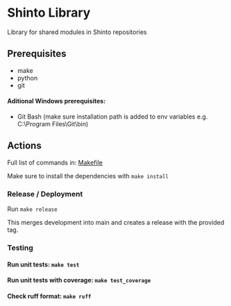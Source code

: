 # Shinto Library

Library for shared modules in Shinto repositories

## Prerequisites

- make
- python
- git

#### Aditional Windows prerequisites:

- Git Bash (make sure installation path is added to env variables e.g. C:\Program Files\Git\bin)

## Actions

Full list of commands in: [Makefile](./Makefile)

Make sure to install the dependencies with `make install`

### Release / Deployment

Run `make release`

This merges development into main and creates a release with the provided tag.

### Testing

#### Run unit tests: `make test`

#### Run unit tests with coverage: `make test_coverage`

#### Check ruff format: `make ruff`
